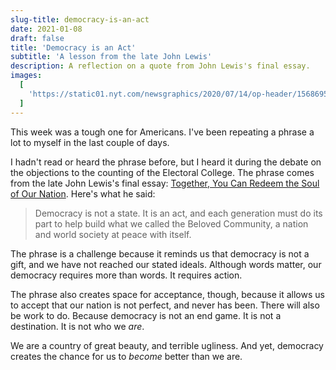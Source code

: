 ```yaml
---
slug-title: democracy-is-an-act
date: 2021-01-08
draft: false
title: 'Democracy is an Act'
subtitle: 'A lesson from the late John Lewis'
description: A reflection on a quote from John Lewis's final essay.
images:
  [
    'https://static01.nyt.com/newsgraphics/2020/07/14/op-header/1568695572d518400524a8700d93a6140a602764/h_14047247.jpg',
  ]
---
```


This week was a tough one for Americans. I've been repeating a phrase a lot to myself in the last couple of days.

I hadn't read or heard the phrase before, but I heard it during the debate on the objections to the counting of the Electoral College. The phrase comes from the late John Lewis's final essay: [Together, You Can Redeem the Soul of Our Nation](https://www.nytimes.com/2020/07/30/opinion/john-lewis-civil-rights-america.html). Here's what he said:

> Democracy is not a state. It is an act, and each generation must do its part to help build what we called the Beloved Community, a nation and world society at peace with itself.

The phrase is a challenge because it reminds us that democracy is not a gift, and we have not reached our stated ideals. Although words matter, our democracy requires more than words. It requires action.

The phrase also creates space for acceptance, though, because it allows us to accept that our nation is not perfect, and never has been. There will also be work to do. Because democracy is not an end game. It is not a destination. It is not who we _are_.

We are a country of great beauty, and terrible ugliness. And yet, democracy creates the chance for us to _become_ better than we are.
